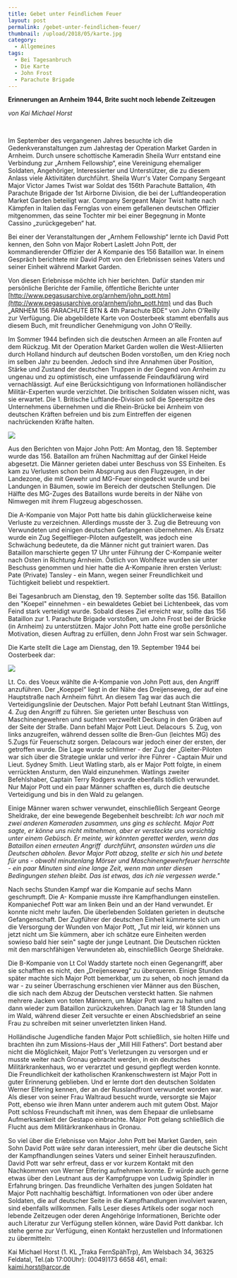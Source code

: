 ```yaml
---
title: Gebet unter Feindlichem Feuer
layout: post
permalink: /gebet-unter-feindlichem-feuer/
thumbnail: /upload/2018/05/karte.jpg
category:
  - Allgemeines
tags:
  - Bei Tagesanbruch
  - Die Karte
  - John Frost
  - Parachute Brigade
---
```

<strong>Erinnerungen an Arnheim 1944, Brite sucht noch lebende Zeitzeugen</strong>

<em>von Kai Michael Horst</em>

&nbsp;

Im September des vergangenen Jahres besuchte ich die Gedenkveranstaltungen zum Jahrestag der Operation Market Garden in Arnheim. Durch unsere schottische Kameradin Sheila Wurr entstand eine Verbindung zur „Arnhem Fellowship“, eine Vereinigung ehemaliger Soldaten, Angehöriger, Interessierter und Unterstützer, die zu diesem Anlass viele Aktivitäten durchführt.
Sheila Wurr's Vater Company Sergeant Major Victor James Twist war Soldat des 156th Parachute Battalion, 4th Parachute Brigade der 1st Airborne Division, die bei der Luftlandeoperation Market Garden beteiligt war. Company Sergeant Major Twist hatte nach Kämpfen in Italien das Fernglas von einem gefallenen deutschen Offizier mitgenommen, das seine Tochter mir bei einer Begegnung in Monte Cassino „zurückgegeben“ hat.

Bei einer der Veranstaltungen der „Arnhem Fellowship“ lernte ich David Pott kennen, den Sohn von Major Robert Laslett John Pott, der kommandierender Offizier der A Kompanie des 156 Bataillon war. In einem Gespräch berichtete mir David Pott von den Erlebnissen seines Vaters und seiner Einheit während Market Garden.

Von diesen Erlebnisse möchte ich hier berichten. Dafür standen mir persönliche Berichte der Familie, öffentliche Berichte unter [http://www.pegasusarchive.org/arnhem/john_pott.htm](http://www.pegasusarchive.org/arnhem/john_pott.htm) und das Buch „ARNHEM 156 PARACHUTE BTN &amp; 4th Parachute BDE“ von John O'Reilly zur Verfügung. Die abgebildete Karte von Oosterbeek stammt ebenfalls aus diesem Buch, mit freundlicher Genehmigung von John O'Reilly.

Im Sommer 1944 befinden sich die deutschen Armeen an alle Fronten auf dem Rückzug.
Mit der Operation Market Garden wollen die West-Alliierten durch Holland hindurch auf deutschen Boden vorstoßen, um den Krieg noch im selben Jahr zu beenden. Jedoch sind ihre Annahmen über Position, Stärke und Zustand der deutschen Truppen in der Gegend von Arnheim zu ungenau und zu optimistisch, eine umfassende Feindaufklärung wird vernachlässigt. Auf eine Berücksichtigung von Informationen holländischer Militär-Experten wurde verzichtet. Die britischen Soldaten wissen nicht, was sie erwartet. Die 1. Britische Luftlande-Division soll die Speerspitze des Unternehmens übernehmen und die Rhein-Brücke bei Arnheim von deutschen Kräften befreien und bis zum Eintreffen der eigenen nachrückenden Kräfte halten.

[![](/upload/2018/05/bild1.jpg)](/upload/2018/05/bild1.jpg)

Aus den Berichten von Major John Pott:
Am Montag, den 18. September wurde das 156. Bataillon am frühen Nachmittag auf der Ginkel Heide abgesetzt. Die Männer gerieten dabei unter Beschuss von SS Einheiten. Es kam zu Verlusten schon beim Absprung aus den Flugzeugen, in der Landezone, die mit Gewehr und MG-Feuer eingedeckt wurde und bei Landungen in Bäumen, sowie im Bereich der deutschen Stellungen. Die Hälfte des MG-Zuges des Bataillons wurde bereits in der Nähe von Nimwegen mit ihrem Flugzeug abgeschossen.

Die A-Kompanie von Major Pott hatte bis dahin glücklicherweise keine Verluste zu verzeichnen.
Allerdings musste der 3. Zug die Betreuung von Verwundeten und einigen deutschen Gefangenen übernehmen. Als Ersatz wurde ein Zug Segelflieger-Piloten aufgestellt, was jedoch eine Schwächung bedeutete, da die Männer nicht gut trainiert waren.
Das Bataillon marschierte gegen 17 Uhr unter Führung der C-Kompanie weiter nach Osten in Richtung Arnheim. Östlich von Wohlfeze wurden sie unter Beschuss genommen und hier hatte die A-Kompanie ihren ersten Verlust: Pate (Private) Tansley - ein Mann, wegen seiner Freundlichkeit und Tüchtigkeit beliebt und respektiert.

Bei Tagesanbruch am Dienstag, den 19. September sollte das 156. Bataillon den "Koepel" einnehmen - ein bewaldetes Gebiet bei Lichtenbeek, das vom Feind stark verteidigt wurde.
Sobald dieses Ziel erreicht war, sollte das 156 Bataillon zur 1. Parachute Brigade vorstoßen, um John Frost bei der Brücke (in Arnheim) zu unterstützen. Major John Pott hatte eine große persönliche Motivation, diesen Auftrag zu erfüllen, denn John Frost war sein Schwager.

Die Karte stellt die Lage am Dienstag, den 19. September 1944 bei Oosterbeek dar:

[![](/upload/2018/05/karte.jpg)](/upload/2018/05/karte.jpg)


Lt. Co. des Voeux wählte die A-Kompanie von John Pott aus, den Angriff anzuführen.
Der „Koeppel“ liegt in der Nähe des Dreijenseweg, der auf eine Hauptstraße nach Arnheim führt.
An diesem Tag war das auch die Verteidigungslinie der Deutschen.
Major Pott befahl Leutnant Stan Wittlings, 4. Zug den Angriff zu führen. Sie gerieten unter Beschuss von Maschinengewehren und suchten verzweifelt Deckung in den Gräben auf der Seite der Straße. Dann befahl Major Pott Lieut. Delacours  5. Zug, von links anzugreifen, während dessen sollte die Bren-Gun (leichtes MG) des 5.Zugs für Feuerschutz sorgen. Delacours war jedoch einer der ersten, der getroffen wurde.
Die Lage wurde schlimmer - der Zug der „Gleiter-Piloten war sich über die Strategie unklar und verlor ihre Führer - Captain Muir und Lieut. Sydney Smith.
Lieut Watling starb, als er Major Pott folgte, in einem verrückten Ansturm, den Wald einzunehmen. Watlings zweiter Befehlshaber, Captain Terry Rodgers wurde ebenfalls tödlich verwundet. Nur Major Pott und ein paar Männer schafften es, durch die deutsche Verteidigung und bis in den Wald zu gelangen.

Einige Männer waren schwer verwundet, einschließlich Sergeant George Sheldrake, der eine bewegende Begebenheit beschreibt:<em> Ich war noch mit zwei anderen Kameraden zusammen, uns ging es schlecht. Major Pott sagte, er könne uns nicht mitnehmen, aber er versteckte uns vorsichtig unter einem Gebüsch.</em><em> Er meinte, wir könnten gerettet werden, wenn das Bataillon einen erneuten Angriff  durchführt, ansonsten würden uns die Deutschen abholen. Bevor Major Pott abzog, stellte er sich hin und betete für uns - obwohl minutenlang Mörser und Maschinengewehrfeuer herrschte - ein paar Minuten sind eine lange Zeit, wenn man unter diesen Bedingungen stehen bleibt. Das ist etwas, das ich nie vergessen werde."</em>

Nach sechs Stunden Kampf war die Kompanie auf sechs Mann geschrumpft. Die A- Kompanie musste ihre Kampfhandlungen einstellen. Kompaniechef Pott war am linken Bein und an der Hand verwundet. Er konnte nicht mehr laufen.
Die überlebenden Soldaten gerieten in deutsche Gefangenschaft. Der Zugführer der deutschen Einheit kümmerte sich um die Versorgung der Wunden von Major Pott, „Tut mir leid, wir können uns jetzt nicht um Sie kümmern, aber ich schätze eure Einheiten werden sowieso bald hier sein" sagte der junge Leutnant. Die Deutschen rückten mit den marschfähigen Verwundeten ab, einschließlich George Sheldrake.

Die B-Kompanie von Lt Col Waddy startete noch einen Gegenangriff, aber sie schafften es nicht, den „Dreijenseweg“ zu überqueren.
Einige Stunden später machte sich Major Pott bemerkbar, um zu sehen, ob noch jemand da war - zu seiner Überraschung erschienen vier Männer aus den Büschen, die sich nach dem Abzug der Deutschen versteckt hatten. Sie nahmen mehrere Jacken von toten Männern, um Major Pott warm zu halten und dann wieder zum Bataillon zurückzukehren.
Danach lag er 18 Stunden lang im Wald, während dieser Zeit versuchte er einen Abschiedsbrief an seine Frau zu schreiben mit seiner unverletzten linken Hand.

Holländische Jugendliche fanden Major Pott schließlich, sie holten Hilfe und brachten ihn zum Missions-Haus der „Mill Hill Fathers“. Dort bestand aber nicht die Möglichkeit, Major Pott's Verletzungen zu versorgen und er musste weiter nach Gronau gebracht werden, in ein deutsches Militärkrankenhaus, wo er verarztet und gesund gepflegt werden konnte.
Die Freundlichkeit der katholischen Krankenschwestern ist Major Pott in guter Erinnerung geblieben. Und er lernte dort den deutschen Soldaten Werner Elfering kennen, der an der Russlandfront verwundet worden war. Als dieser von seiner Frau Waltraud besucht wurde, versorgte sie Major Pott, ebenso wie ihren Mann unter anderem auch mit gutem Obst. Major Pott schloss Freundschaft mit ihnen, was dem Ehepaar die unliebsame Aufmerksamkeit der Gestapo einbrachte.
Major Pott gelang schließlich die Flucht aus dem Militärkrankenhaus in Gronau.

So viel über die Erlebnisse von Major John Pott bei Market Garden, sein Sohn David Pott wäre sehr daran interessiert, mehr über die deutsche Sicht der Kampfhandlungen seines Vaters und seiner Einheit herauszufinden. David Pott war sehr erfreut, dass er vor kurzem Kontakt mit den Nachkommen von Werner Elfering aufnehmen konnte.
Er würde auch gerne etwas über den Leutnant aus der Kampfgruppe von Ludwig Spindler in Erfahrung bringen. Das freundliche Verhalten des jungen Soldaten hat Major Pott nachhaltig beschäftigt. Informationen von oder über andere Soldaten, die auf deutscher Seite in die Kampfhandlungen involviert waren, sind ebenfalls willkommen.
Falls Leser dieses Artikels oder sogar noch lebende Zeitzeugen oder deren Angehörige Informationen, Berichte oder auch Literatur zur Verfügung stellen können, wäre David Pott dankbar.
Ich stehe gerne zur Verfügung, einen Kontakt herzustellen und Informationen zu übermitteln:

Kai Michael Horst (1. KL „Traka FernSpähTrp), Am Welsbach 34, 36325 Feldatal, Tel.(ab 17:00Uhr): (0049)173 6658 461, email: <a href="mailto:kaimi.horst@arcor.de">kaimi.horst@arcor.de</a>
